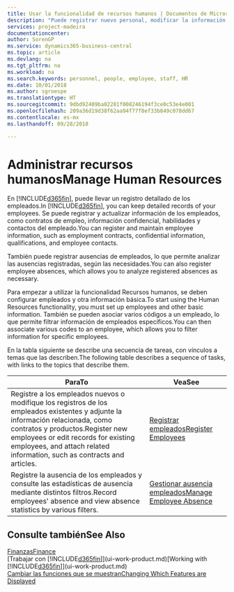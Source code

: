 ```yaml
---
title: Usar la funcionalidad de recursos humanos | Documentos de Microsoft
description: "Puede registrar nuevo personal, modificar la información del personal existente y registrar y analizar las ausencias."
services: project-madeira
documentationcenter: 
author: SorenGP
ms.service: dynamics365-business-central
ms.topic: article
ms.devlang: na
ms.tgt_pltfrm: na
ms.workload: na
ms.search.keywords: personnel, people, employee, staff, HR
ms.date: 10/01/2018
ms.author: sgroespe
ms.translationtype: HT
ms.sourcegitcommit: 9dbd92409ba02281f008246194f3ce0c53e4e001
ms.openlocfilehash: 209a36d19d38f62aa94f77f8ef33b849c078dd67
ms.contentlocale: es-mx
ms.lasthandoff: 09/28/2018

---
```

# <a name="manage-human-resources"></a><span data-ttu-id="bc08c-103">Administrar recursos humanos</span><span class="sxs-lookup"><span data-stu-id="bc08c-103">Manage Human Resources</span></span>
<span data-ttu-id="bc08c-104">En [!INCLUDE[d365fin](includes/d365fin_md.md)], puede llevar un registro detallado de los empleados.</span><span class="sxs-lookup"><span data-stu-id="bc08c-104">In [!INCLUDE[d365fin](includes/d365fin_md.md)], you can keep detailed records of your employees.</span></span> <span data-ttu-id="bc08c-105">Se puede registrar y actualizar información de los empleados, como contratos de empleo, información confidencial, habilidades y contactos del empleado.</span><span class="sxs-lookup"><span data-stu-id="bc08c-105">You can register and maintain employee information, such as employment contracts, confidential information, qualifications, and employee contacts.</span></span>

<span data-ttu-id="bc08c-106">También puede registrar ausencias de empleados, lo que permite analizar las ausencias registradas, según las necesidades.</span><span class="sxs-lookup"><span data-stu-id="bc08c-106">You can also register employee absences, which allows you to analyze registered absences as necessary.</span></span>

<span data-ttu-id="bc08c-107">Para empezar a utilizar la funcionalidad Recursos humanos, se deben configurar empleados y otra información básica.</span><span class="sxs-lookup"><span data-stu-id="bc08c-107">To start using the Human Resources functionality, you must set up employees and other basic information.</span></span> <span data-ttu-id="bc08c-108">También se pueden asociar varios códigos a un empleado, lo que permite filtrar información de empleados específicos.</span><span class="sxs-lookup"><span data-stu-id="bc08c-108">You can then associate various codes to an employee, which allows you to filter information for specific employees.</span></span>

<span data-ttu-id="bc08c-109">En la tabla siguiente se describe una secuencia de tareas, con vínculos a temas que las describen.</span><span class="sxs-lookup"><span data-stu-id="bc08c-109">The following table describes a sequence of tasks, with links to the topics that describe them.</span></span>

| <span data-ttu-id="bc08c-110">Para</span><span class="sxs-lookup"><span data-stu-id="bc08c-110">To</span></span> | <span data-ttu-id="bc08c-111">Vea</span><span class="sxs-lookup"><span data-stu-id="bc08c-111">See</span></span> |
| --- | --- |
| <span data-ttu-id="bc08c-112">Registre a los empleados nuevos o modifique los registros de los empleados existentes y adjunte la información relacionada, como contratos y productos.</span><span class="sxs-lookup"><span data-stu-id="bc08c-112">Register new employees or edit records for existing employees, and attach related information, such as contracts and articles.</span></span> |[<span data-ttu-id="bc08c-113">Registrar empleados</span><span class="sxs-lookup"><span data-stu-id="bc08c-113">Register Employees</span></span>](hr-how-register-employees.md) |
| <span data-ttu-id="bc08c-114">Registre la ausencia de los empleados y consulte las estadísticas de ausencia mediante distintos filtros.</span><span class="sxs-lookup"><span data-stu-id="bc08c-114">Record employees' absence and view absence statistics by various filters.</span></span> |[<span data-ttu-id="bc08c-115">Gestionar ausencia empleados</span><span class="sxs-lookup"><span data-stu-id="bc08c-115">Manage Employee Absence</span></span>](hr-how-manage-absence.md) |

## <a name="see-also"></a><span data-ttu-id="bc08c-116">Consulte también</span><span class="sxs-lookup"><span data-stu-id="bc08c-116">See Also</span></span>
[<span data-ttu-id="bc08c-117">Finanzas</span><span class="sxs-lookup"><span data-stu-id="bc08c-117">Finance</span></span>](finance.md)  
<span data-ttu-id="bc08c-118">[Trabajar con [!INCLUDE[d365fin](includes/d365fin_md.md)]](ui-work-product.md)</span><span class="sxs-lookup"><span data-stu-id="bc08c-118">[Working with [!INCLUDE[d365fin](includes/d365fin_md.md)]](ui-work-product.md)</span></span>  
[<span data-ttu-id="bc08c-119">Cambiar las funciones que se muestran</span><span class="sxs-lookup"><span data-stu-id="bc08c-119">Changing Which Features are Displayed</span></span>](ui-experiences.md)        

